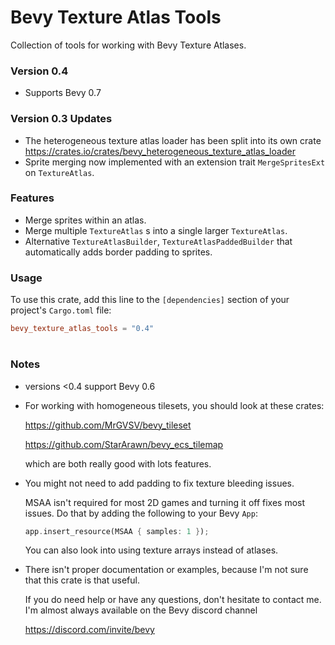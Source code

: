 # Bevy Texture Atlas Tools

Collection of tools for working with Bevy Texture Atlases.

### Version 0.4

* Supports Bevy 0.7

### Version 0.3 Updates

*   The heterogeneous texture atlas loader has been split into its own crate
https://crates.io/crates/bevy_heterogeneous_texture_atlas_loader
* Sprite merging now implemented with an extension trait 
    ```MergeSpritesExt``` on ```TextureAtlas```.

### Features

* Merge sprites within an atlas.
* Merge multiple ```TextureAtlas``` s into a single larger ```TextureAtlas```.
* Alternative ```TextureAtlasBuilder```, ```TextureAtlasPaddedBuilder``` that automatically adds border padding to sprites.

### Usage

To use this crate, add this line to the ```[dependencies]``` section of your project's ```Cargo.toml``` file:
```toml
bevy_texture_atlas_tools = "0.4"
```
#

### Notes
* versions <0.4 support Bevy 0.6

* For working with homogeneous tilesets, you should look at these crates:
    
    https://github.com/MrGVSV/bevy_tileset
    
    https://github.com/StarArawn/bevy_ecs_tilemap

    which are both really good with lots features.

* You might not need to add padding to fix texture bleeding issues. 

    MSAA isn't required for most 2D games and turning it off fixes most issues. Do that by adding the following to your Bevy ``App``:

    ```rust
    app.insert_resource(MSAA { samples: 1 });
    ```
    You can also look into using texture arrays instead of atlases.

* There isn't proper documentation or examples, because I'm not sure that this crate is that useful. 

  If you do need help or have any questions, don't hesitate to contact me. I'm almost always available on the Bevy discord channel

    https://discord.com/invite/bevy
